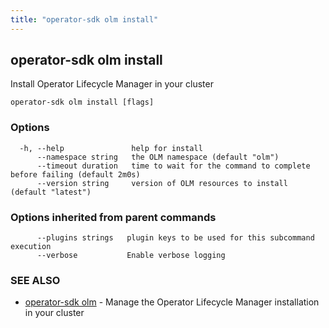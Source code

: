 ```yaml
---
title: "operator-sdk olm install"
---
```

## operator-sdk olm install

Install Operator Lifecycle Manager in your cluster

```
operator-sdk olm install [flags]
```

### Options

```
  -h, --help               help for install
      --namespace string   the OLM namespace (default "olm")
      --timeout duration   time to wait for the command to complete before failing (default 2m0s)
      --version string     version of OLM resources to install (default "latest")
```

### Options inherited from parent commands

```
      --plugins strings   plugin keys to be used for this subcommand execution
      --verbose           Enable verbose logging
```

### SEE ALSO

* [operator-sdk olm](../operator-sdk_olm)	 - Manage the Operator Lifecycle Manager installation in your cluster

